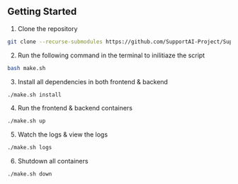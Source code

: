 ## Getting Started
1. Clone the repository
```bash
git clone --recurse-submodules https://github.com/SupportAI-Project/SupportAI.git
```

2. Run the following command in the terminal to inilitiaze the script
```bash
bash make.sh
```

3. Install all dependencies in both frontend & backend
```bash
./make.sh install
```

4. Run the frontend & backend containers
```bash
./make.sh up
```

5. Watch the logs & view the logs
```bash
./make.sh logs
```

6. Shutdown all containers
```bash
./make.sh down
```
